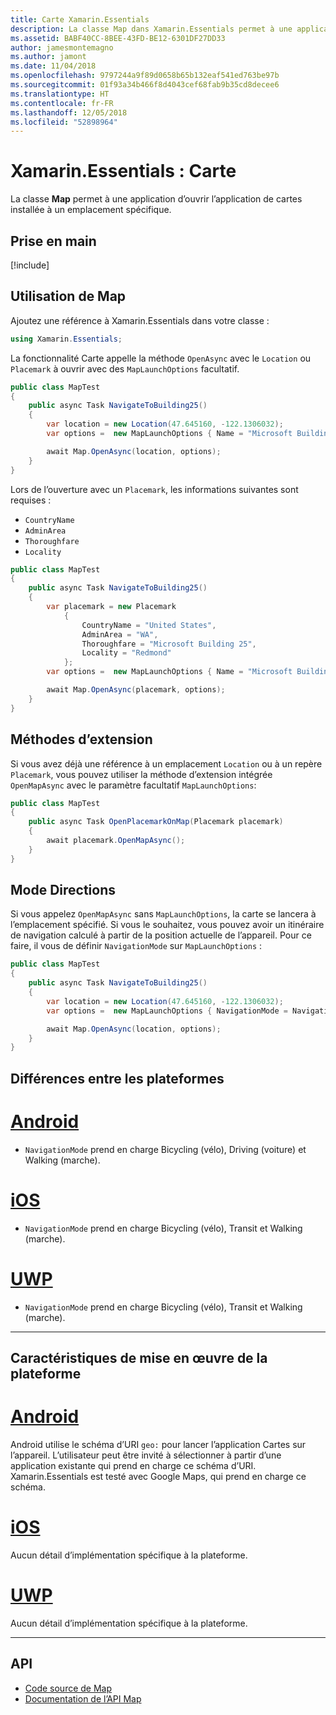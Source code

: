 ```yaml
---
title: Carte Xamarin.Essentials
description: La classe Map dans Xamarin.Essentials permet à une application d’ouvrir l’application de cartes installée à un emplacement spécifique.
ms.assetid: BABF40CC-8BEE-43FD-BE12-6301DF27DD33
author: jamesmontemagno
ms.author: jamont
ms.date: 11/04/2018
ms.openlocfilehash: 9797244a9f89d0658b65b132eaf541ed763be97b
ms.sourcegitcommit: 01f93a34b466f8d4043cef68fab9b35cd8decee6
ms.translationtype: HT
ms.contentlocale: fr-FR
ms.lasthandoff: 12/05/2018
ms.locfileid: "52898964"
---
```

# <a name="xamarinessentials-map"></a>Xamarin.Essentials : Carte

La classe **Map** permet à une application d’ouvrir l’application de cartes installée à un emplacement spécifique.

## <a name="get-started"></a>Prise en main

[!include[](~/essentials/includes/get-started.md)]

## <a name="using-map"></a>Utilisation de Map

Ajoutez une référence à Xamarin.Essentials dans votre classe :

```csharp
using Xamarin.Essentials;
```

La fonctionnalité Carte appelle la méthode `OpenAsync` avec le `Location` ou `Placemark` à ouvrir avec des `MapLaunchOptions` facultatif.

```csharp
public class MapTest
{
    public async Task NavigateToBuilding25()
    {
        var location = new Location(47.645160, -122.1306032);
        var options =  new MapLaunchOptions { Name = "Microsoft Building 25" };

        await Map.OpenAsync(location, options);
    }
}
```

Lors de l’ouverture avec un `Placemark`, les informations suivantes sont requises :

- `CountryName`
- `AdminArea`
- `Thoroughfare`
- `Locality`

```csharp
public class MapTest
{
    public async Task NavigateToBuilding25()
    {
        var placemark = new Placemark
            {
                CountryName = "United States",
                AdminArea = "WA",
                Thoroughfare = "Microsoft Building 25",
                Locality = "Redmond"
            };
        var options =  new MapLaunchOptions { Name = "Microsoft Building 25" };

        await Map.OpenAsync(placemark, options);
    }
}
```

## <a name="extension-methods"></a>Méthodes d’extension

Si vous avez déjà une référence à un emplacement `Location` ou à un repère `Placemark`, vous pouvez utiliser la méthode d’extension intégrée `OpenMapAsync` avec le paramètre facultatif `MapLaunchOptions`:

```csharp
public class MapTest
{
    public async Task OpenPlacemarkOnMap(Placemark placemark)
    {
        await placemark.OpenMapAsync();
    }
}
```

## <a name="directions-mode"></a>Mode Directions

Si vous appelez `OpenMapAsync` sans `MapLaunchOptions`, la carte se lancera à l’emplacement spécifié. Si vous le souhaitez, vous pouvez avoir un itinéraire de navigation calculé à partir de la position actuelle de l’appareil. Pour ce faire, il vous de définir `NavigationMode` sur `MapLaunchOptions` :

```csharp
public class MapTest
{
    public async Task NavigateToBuilding25()
    {
        var location = new Location(47.645160, -122.1306032);
        var options =  new MapLaunchOptions { NavigationMode = NavigationMode.Driving };

        await Map.OpenAsync(location, options);
    }
}
```

## <a name="platform-differences"></a>Différences entre les plateformes

# <a name="androidtabandroid"></a>[Android](#tab/android)

- `NavigationMode` prend en charge Bicycling (vélo), Driving (voiture) et Walking (marche).

# <a name="iostabios"></a>[iOS](#tab/ios)

- `NavigationMode` prend en charge Bicycling (vélo), Transit et Walking (marche).

# <a name="uwptabuwp"></a>[UWP](#tab/uwp)

- `NavigationMode` prend en charge Bicycling (vélo), Transit et Walking (marche).

--------------

## <a name="platform-implementation-specifics"></a>Caractéristiques de mise en œuvre de la plateforme

# <a name="androidtabandroid"></a>[Android](#tab/android)

Android utilise le schéma d’URI `geo:` pour lancer l’application Cartes sur l’appareil. L’utilisateur peut être invité à sélectionner à partir d’une application existante qui prend en charge ce schéma d’URI.  Xamarin.Essentials est testé avec Google Maps, qui prend en charge ce schéma.

# <a name="iostabios"></a>[iOS](#tab/ios)

Aucun détail d’implémentation spécifique à la plateforme.

# <a name="uwptabuwp"></a>[UWP](#tab/uwp)

Aucun détail d’implémentation spécifique à la plateforme.

--------------

## <a name="api"></a>API

- [Code source de Map](https://github.com/xamarin/Essentials/tree/master/Xamarin.Essentials/Map)
- [Documentation de l’API Map](xref:Xamarin.Essentials.Map)
